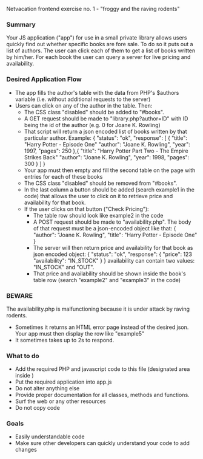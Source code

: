 Netvacation frontend exercise no. 1 - "froggy and the raving rodents"

### Summary ###
Your JS application ("app") for use in a small private library allows users quickly find out whether specific books are fore sale.
To do so it puts out a list of authors. The user can click each of them to get a list of books written by him/her.
For each book the user can query a server for live pricing and availability. 


### Desired Application Flow ###
- The app fills the author's table with the data from PHP's $authors variable (i.e. without additional requests to the server)
- Users can click on any of the author in the table. Then:
  - The CSS class "disabled" should be added to "#books".
  - A GET request should be made to "library.php?author=ID" with ID being the id of the author (e.g. 0 for Joane K. Rowling)
  - That script will return a json encoded list of books written by that particular author. Example:
    {
      "status": "ok",
      "response": [
        {
          "title": "Harry Potter - Episode One"
          "author": "Joane K. Rowling",
          "year": 1997,
          "pages": 250
        },{
          "title": "Harry Potter Part Two - The Empire Strikes Back"
          "author": "Joane K. Rowling",
          "year": 1998,
          "pages": 300
        }
      ]
    }
  - Your app must then empty and fill the second table on the page with entries for each of these books
  - The CSS class "disabled" should be removed from "#books".
  - In the last column a button should be added (search example1 in the code) that allows the user to click on it to retrieve price and availability for that book.
  - If the user clicks on that button ("Check Pricing"):
    - The table row should look like example2 in the code
    - A POST request should be made to "availability.php". The body of that request must be a json-encoded object like that:
      {
         "author": "Joane K. Rowling",
         "title": "Harry Potter - Episode One"
      }
    - The server will then return price and availability for that book as json encoded object:
      {
        "status": "ok",
        "response": {
          "price": 123
          "availability": "IN_STOCK"
        }
      }
      availability can contain two values: "IN_STOCK" and "OUT".
    - That price and availability should be shown inside the book's table row (search "example2" and "example3" in the code) 
    
### BEWARE ###
The availability.php is malfunctioning because it is under attack by raving rodents.
- Sometimes it returns an HTML error page instead of the desired json. Your app must then display the row like "example5"
- It sometimes takes up to 2s to respond.

### What to do ###
- Add the required PHP and javascript code to this file (designated area inside <head>)
- Put the required application into app.js
- Do not alter anything else
- Provide proper documentation for all classes, methods and functions.
- Surf the web or any other resources
- Do not copy code

### Goals ###
- Easily understandable code
- Make sure other developers can quickly understand your code to add changes
